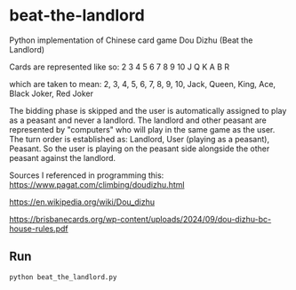 # beat-the-landlord
Python implementation of Chinese card game Dou Dizhu (Beat the Landlord)

Cards are represented like so:
2 3 4 5 6 7 8 9 10 J Q K A B R

which are taken to mean: 
2, 3, 4, 5, 6, 7, 8, 9, 10, Jack, Queen, King, Ace, Black Joker, Red Joker

The bidding phase is skipped and the user is automatically assigned to play as a peasant and never a landlord.
The landlord and other peasant are represented by "computers" who will play in the same game as the user. 
The turn order is established as: Landlord, User (playing as a peasant), Peasant. 
So the user is playing on the peasant side alongside the other peasant against the landlord. 

Sources I referenced in programming this:
https://www.pagat.com/climbing/doudizhu.html

https://en.wikipedia.org/wiki/Dou_dizhu

https://brisbanecards.org/wp-content/uploads/2024/09/dou-dizhu-bc-house-rules.pdf

## Run
```bash
python beat_the_landlord.py